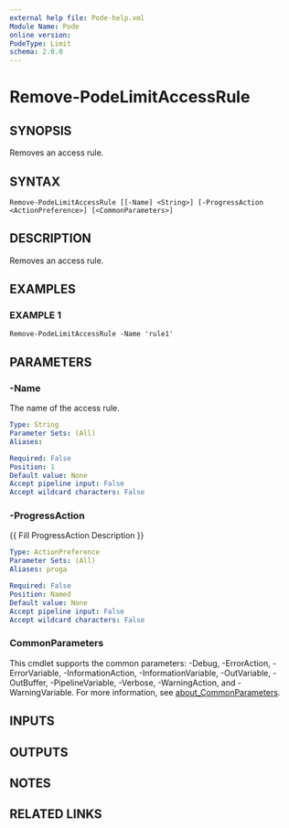 ```yaml
---
external help file: Pode-help.xml
Module Name: Pode
online version:
PodeType: Limit
schema: 2.0.0
---
```


# Remove-PodeLimitAccessRule

## SYNOPSIS
Removes an access rule.

## SYNTAX

```
Remove-PodeLimitAccessRule [[-Name] <String>] [-ProgressAction <ActionPreference>] [<CommonParameters>]
```

## DESCRIPTION
Removes an access rule.

## EXAMPLES

### EXAMPLE 1
```
Remove-PodeLimitAccessRule -Name 'rule1'
```

## PARAMETERS

### -Name
The name of the access rule.

```yaml
Type: String
Parameter Sets: (All)
Aliases:

Required: False
Position: 1
Default value: None
Accept pipeline input: False
Accept wildcard characters: False
```

### -ProgressAction
{{ Fill ProgressAction Description }}

```yaml
Type: ActionPreference
Parameter Sets: (All)
Aliases: proga

Required: False
Position: Named
Default value: None
Accept pipeline input: False
Accept wildcard characters: False
```

### CommonParameters
This cmdlet supports the common parameters: -Debug, -ErrorAction, -ErrorVariable, -InformationAction, -InformationVariable, -OutVariable, -OutBuffer, -PipelineVariable, -Verbose, -WarningAction, and -WarningVariable. For more information, see [about_CommonParameters](http://go.microsoft.com/fwlink/?LinkID=113216).

## INPUTS

## OUTPUTS

## NOTES

## RELATED LINKS

